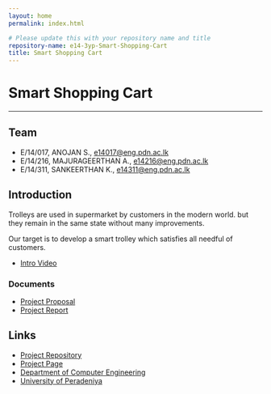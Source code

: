 ```yaml
---
layout: home
permalink: index.html

# Please update this with your repository name and title
repository-name: e14-3yp-Smart-Shopping-Cart
title: Smart Shopping Cart
---
```


[comment]: # "This is the standard layout for the project, but you can clean this and use your own template"

# Smart Shopping Cart

---

## Team
-  E/14/017, ANOJAN S., [e14017@eng.pdn.ac.lk](mailto:e14017@eng.pdn.ac.lk)
-  E/14/216, MAJURAGEERTHAN A., [e14216@eng.pdn.ac.lk](mailto:e14216@eng.pdn.ac.lk)
-  E/14/311, SANKEERTHAN K., [e14311@eng.pdn.ac.lk](mailto:e14311@eng.pdn.ac.lk)





## Introduction

Trolleys are used in supermarket by customers in the modern world. but they remain in the same state without many improvements.

Our target is to develop a smart trolley which satisfies all needful of customers.  

- [Intro Video](https://youtu.be/WKlyglYFiss)



  

### Documents  
- [Project Proposal](docs/data/documents/1.pdf)  
- [Project Report](docs/data/documents/2.pdf)

## Links

- <a href = "https://github.com/cepdnaclk/e14-3yp-Smart-Shopping-Cart" target = "_blank">Project Repository</a>
- <a href = "https://cepdnaclk.github.io/e14-3yp-Smart-Shopping-Cart/" target = "_blank">Project Page</a>
- <a href = "http://www.ce.pdn.ac.lk/" target = "_blank">Department of Computer Engineering</a>
- <a href = "https://eng.pdn.ac.lk/" target = "_blank">University of Peradeniya</a>


[//]: # (Please refer this to learn more about Markdown syntax)
[//]: # (https://github.com/adam-p/markdown-here/wiki/Markdown-Cheatsheet)
